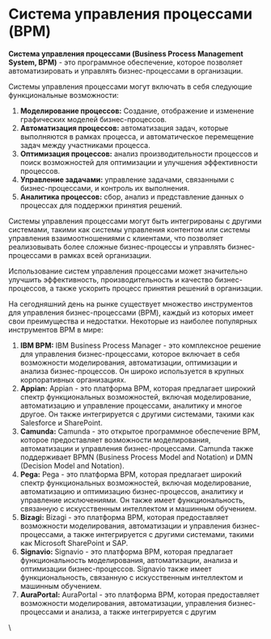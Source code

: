 # Система управления процессами (BPM)

**Система управления процессами (Business Process Management System, BPM)** - это программное обеспечение, которое позволяет автоматизировать и управлять бизнес-процессами в организации.

Системы управления процессами могут включать в себя следующие функциональные возможности:

1. **Моделирование процессов:** Cоздание, отображение и изменение графических моделей бизнес-процессов.
2. **Автоматизация процессов:** автоматизация задач, которые выполняются в рамках процесса, и автоматическое перемещение задач между участниками процесса.
3. **Оптимизация процессов:** анализ производительности процессов и поиск возможностей для оптимизации и улучшения эффективности процессов.
4. **Управление задачами:** управление задачами, связанными с бизнес-процессами, и контроль их выполнения.
5. **Аналитика процессов:** сбор, анализ и представление данных о процессах для поддержки принятия решений.

Системы управления процессами могут быть интегрированы с другими системами, такими как системы управления контентом или системы управления взаимоотношениями с клиентами, что позволяет реализовывать более сложные бизнес-процессы и управлять бизнес-процессами в рамках всей организации.

Использование систем управления процессами может значительно улучшить эффективность, производительность и качество бизнес-процессов, а также ускорить процесс принятия решений в организации.

На сегодняшний день на рынке существует множество инструментов для управления бизнес-процессами (BPM), каждый из которых имеет свои преимущества и недостатки. Некоторые из наиболее популярных инструментов BPM в мире:

1. **IBM BPM:** IBM Business Process Manager - это комплексное решение для управления бизнес-процессами, которое включает в себя возможности моделирования, автоматизации, оптимизации и анализа бизнес-процессов. Он широко используется в крупных корпоративных организациях.
2. **Appian:** Appian - это платформа BPM, которая предлагает широкий спектр функциональных возможностей, включая моделирование, автоматизацию и управление процессами, аналитику и многое другое. Он также интегрируется с другими системами, такими как Salesforce и SharePoint.
3. **Camunda:** Camunda - это открытое программное обеспечение BPM, которое предоставляет возможности моделирования, автоматизации и управления бизнес-процессами. Camunda также поддерживает BPMN (Business Process Model and Notation) и DMN (Decision Model and Notation).
4. **Pega:** Pega - это платформа BPM, которая предлагает широкий спектр функциональных возможностей, включая моделирование, автоматизацию и оптимизацию бизнес-процессов, аналитику и управление исключениями. Он также имеет функциональность, связанную с искусственным интеллектом и машинным обучением.
5. **Bizagi:** Bizagi - это платформа BPM, которая предоставляет возможности моделирования, автоматизации и управления бизнес-процессами, а также интегрируется с другими системами, такими как Microsoft SharePoint и SAP.
6. **Signavio:** Signavio - это платформа BPM, которая предлагает функциональность моделирования, автоматизации, анализа и оптимизации бизнес-процессов. Signavio также имеет функциональность, связанную с искусственным интеллектом и машинным обучением.
7. **AuraPortal:** AuraPortal - это платформа BPM, которая предоставляет возможности моделирования, автоматизации, управления бизнес-процессами и анализа, а также интегрируется с другим

\
